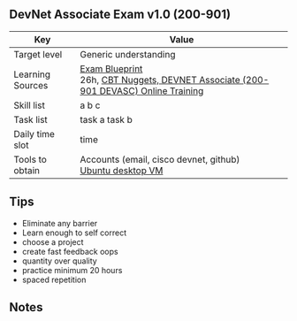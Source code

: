 ## DevNet Associate Exam v1.0 (200-901)
Key | Value
---- | ----
Target level | Generic understanding
Learning Sources | [Exam Blueprint](https://developer.cisco.com/certification/exam-topic-associate/) <br /> 26h, [CBT Nuggets, DEVNET Associate (200-901 DEVASC) Online Training](https://www.cbtnuggets.com/it-training/cisco/devnet-associate) <br />
Skill list | a b c
Task list | task a task b
Daily time slot | time
Tools to obtain | Accounts (email, cisco devnet, github) <br /> [Ubuntu desktop VM](https://github.com/pithei/py100/blob/master/6_cisco_devnet/001_ubuntu_prep.txt) <br />


## Tips
- Eliminate any barrier
- Learn enough to self correct
- choose a project
- create fast feedback oops
- quantity over quality
- practice minimum 20 hours
- spaced repetition

## Notes
